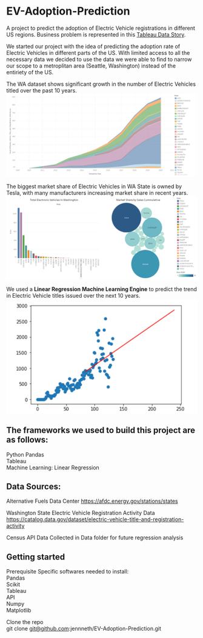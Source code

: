 # EV-Adoption-Prediction
A project to predict the adoption of Electric Vehicle registrations in different US regions.  Business problem is represented in this [Tableau Data Story](https://public.tableau.com/profile/sonny5205#!/vizhome/Project-3_16180781413350/Story1?publish=yes).

We started our project with the idea of predicting the adoption rate of Electric Vehicles in different parts of the US. With limited access to all the necessary data we decided to use the data we were able to find to narrow our scope to a metroplitan area (Seattle, Washington) instead of the entiriety of the US.  

The WA dataset shows significant growth in the number of Electric Vehicles titled over the past 10 years.  
![Adoption Trend of Electric Vehicles Titled in WA State](Images/WA_EV_Adoption_Trend.png)

The biggest market share of Electric Vehicles in WA State is owned by Tesla, with many manufacturers increasing market share in recent years.  
![Market Share of Electric Vehicles Titled in WA State](Images/WA_EV_Titled.png)

We used a **Linear Regression Machine Learning Engine** to predict the trend in Electric Vehicle titles issued over the next 10 years.  
![Linear Regression Model](Images/ml_model.png)


## The frameworks we used to build this project are as follows:

Python Pandas  
Tableau  
Machine Learning: Linear Regression


## Data Sources:

Alternative Fuels Data Center
https://afdc.energy.gov/stations/states


Washington State Electric Vehicle Registration Activity Data
https://catalog.data.gov/dataset/electric-vehicle-title-and-registration-activity

Census API Data 
Collected in Data folder for future regression analysis



## Getting started

Prerequisite
Specific softwares needed to install:  
Pandas  
Scikit  
Tableau  
API  
Numpy  
Matplotlib  

Clone the repo  
git clone git@github.com:jennneth/EV-Adoption-Prediction.git
